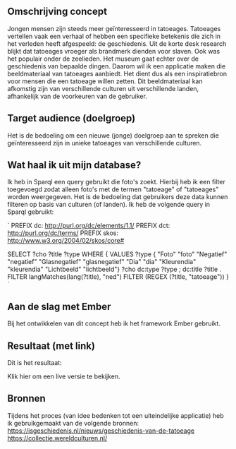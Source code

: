 ## Omschrijving concept 
Jongen mensen zijn steeds meer geïnteresseerd in tatoeages. Tatoeages vertellen vaak een verhaal of hebben een specifieke betekenis die zich in het verleden heeft afgespeeld: de geschiedenis. Uit de korte desk research blijkt dat tatoeages vroeger als brandmerk dienden voor slaven. Ook was het populair onder de zeelieden. Het museum gaat echter over de geschiedenis van bepaalde dingen. Daarom  wil ik een applicatie maken die beeldmateriaal van tatoeages aanbiedt. Het dient dus als een inspiratiebron voor mensen die een tatoeage willen zetten.
Dit beeldmateriaal kan afkomstig zijn van verschillende culturen uit verschillende landen, afhankelijk van de voorkeuren van de gebruiker.

## Target audience (doelgroep)
Het is de bedoeling om een nieuwe (jonge) doelgroep aan te spreken die geïnteresseerd zijn in unieke tatoeages van verschillende culturen.

## Wat haal ik uit mijn database? 
Ik heb in Sparql een query gebruikt die foto's zoekt. Hierbij heb ik een filter toegevoegd zodat alleen foto's met de termen "tatoeage" of "tatoeages" worden weergegeven. Het is de bedoeling dat gebruikers deze data kunnen filteren op basis van culturen (of landen). Ik heb de volgende query in Sparql gebruikt:

`
PREFIX dc: <http://purl.org/dc/elements/1.1/> 
PREFIX dct: <http://purl.org/dc/terms/> 
PREFIX skos: <http://www.w3.org/2004/02/skos/core#>

SELECT ?cho ?title ?type WHERE {
  VALUES ?type { "Foto" "foto" "Negatief" "negatief" "Glasnegatief" "glasnegatief" "Dia" "dia" "Kleurendia" "kleurendia" "Lichtbeeld" "lichtbeeld"}
  ?cho dc:type ?type ;
        dc:title ?title .
   FILTER langMatches(lang(?title), "ned")
   FILTER (REGEX (?title, "tatoeage"))
}
`

## Aan de slag met Ember
Bij het ontwikkelen van dit concept heb ik het framework Ember gebruikt.

## Resultaat (met link)
Dit is het resultaat:



Klik hier om een live versie te bekijken.

## Bronnen
Tijdens het proces (van idee bedenken tot een uiteindelijke applicatie) heb ik gebruikgemaakt van de volgende bronnen:
https://isgeschiedenis.nl/nieuws/geschiedenis-van-de-tatoeage
https://collectie.wereldculturen.nl/

